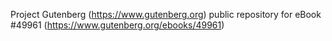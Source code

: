 Project Gutenberg (https://www.gutenberg.org) public repository for eBook #49961 (https://www.gutenberg.org/ebooks/49961)
